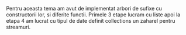Pentru aceasta tema am avut de implementat arbori de sufixe cu constructorii lor, si diferite functii. Primele 3 etape lucram cu liste apoi la etapa 4 am lucrat cu tipul de date definit collections un zaharel pentru streamuri. 
